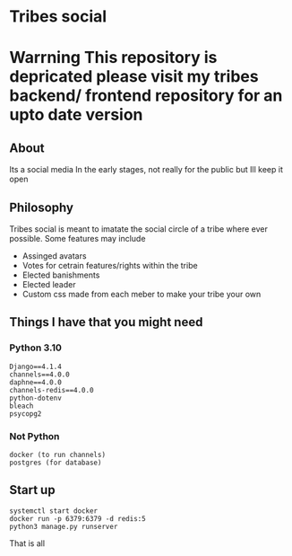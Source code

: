 # Tribes social

# Warrning This repository is depricated please visit my tribes backend/ frontend repository for an upto date version


## About 
Its a social media In the early stages, not really for the public but Ill keep it open

## Philosophy

Tribes social is meant to imatate the social circle of a tribe where ever possible. Some features may include 

- Assinged avatars
- Votes for cetrain features/rights within the tribe
- Elected banishments
- Elected leader
- Custom css made from each meber to make your tribe your own

## Things I have that you might need

### Python 3.10
```
Django==4.1.4
channels==4.0.0
daphne==4.0.0
channels-redis==4.0.0
python-dotenv
bleach
psycopg2
```

### Not Python
```
docker (to run channels)
postgres (for database)
```

## Start up

```
systemctl start docker
docker run -p 6379:6379 -d redis:5
python3 manage.py runserver
```

That is all
